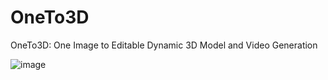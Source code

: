 # OneTo3D
OneTo3D: One Image to Editable Dynamic 3D Model and Video Generation

![image](https://github.com/lin-jinwei/OneTo3D/blob/main/output3D/gifs/0001-0396.gif)


